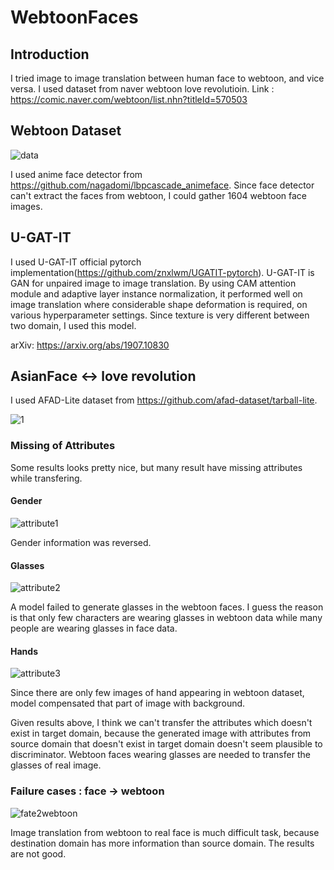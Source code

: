 # WebtoonFaces

## Introduction
I tried image to image translation between human face to webtoon, and vice versa. I used dataset from naver webtoon love revolutioin.
Link : https://comic.naver.com/webtoon/list.nhn?titleId=570503

## Webtoon Dataset

![data](https://user-images.githubusercontent.com/71681194/104017792-16240580-51fc-11eb-8382-2e97c9205fe5.JPG)


I used anime face detector from https://github.com/nagadomi/lbpcascade_animeface. Since face detector can't extract the faces from webtoon, I could gather 1604 webtoon face images.

## U-GAT-IT
I used U-GAT-IT official pytorch implementation(https://github.com/znxlwm/UGATIT-pytorch).
U-GAT-IT is GAN for unpaired image to image translation. By using CAM attention module and adaptive layer instance normalization, it performed well on image translation where considerable shape deformation is required, on various hyperparameter settings. Since texture is very different between two domain, I used this model. 

arXiv: https://arxiv.org/abs/1907.10830

## AsianFace <-> love revolution
I used AFAD-Lite dataset from https://github.com/afad-dataset/tarball-lite. 

![1](https://user-images.githubusercontent.com/71681194/104017206-0bb53c00-51fb-11eb-8e3a-2fbdcb93f1d8.jpg)

### Missing of Attributes

Some results looks pretty nice, but many result have missing attributes while transfering.

#### Gender

![attribute1](https://user-images.githubusercontent.com/71681194/104017342-4cad5080-51fb-11eb-8a5f-a1c443133e1c.jpg)

Gender information was reversed.

#### Glasses

![attribute2](https://user-images.githubusercontent.com/71681194/104017721-fa206400-51fb-11eb-9456-6b1a7ec4e975.jpg)

A model failed to generate glasses in the webtoon faces. I guess the reason is that only few characters are wearing glasses in webtoon data while many people are wearing glasses in face data. 

#### Hands

![attribute3](https://user-images.githubusercontent.com/71681194/104029423-4fb13c80-520d-11eb-8ec7-25794270ee40.jpg)

Since there are only few images of hand appearing in webtoon dataset, model compensated that part of image with background.

Given results above, I think we can't transfer the attributes which doesn't exist in target domain, because the generated image with attributes from source domain that doesn't exist in target domain doesn't seem plausible to discriminator. Webtoon faces wearing glasses are needed to transfer the glasses of real image.

### Failure cases : face -> webtoon

![fate2webtoon](https://user-images.githubusercontent.com/71681194/104030183-58564280-520e-11eb-804d-4f9f152042b4.jpg)

Image translation from webtoon to real face is much difficult task, because destination domain has more information than source domain. The results are not good.
